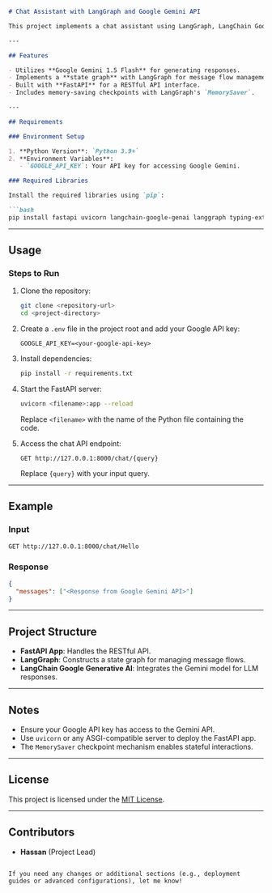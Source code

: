 ```markdown
# Chat Assistant with LangGraph and Google Gemini API

This project implements a chat assistant using LangGraph, LangChain Google Generative AI (Gemini 1.5 Flash), and FastAPI. It features a structured state graph to process user queries and return responses.

---

## Features

- Utilizes **Google Gemini 1.5 Flash** for generating responses.
- Implements a **state graph** with LangGraph for message flow management.
- Built with **FastAPI** for a RESTful API interface.
- Includes memory-saving checkpoints with LangGraph's `MemorySaver`.

---

## Requirements

### Environment Setup

1. **Python Version**: `Python 3.9+`
2. **Environment Variables**:
   - `GOOGLE_API_KEY`: Your API key for accessing Google Gemini.

### Required Libraries

Install the required libraries using `pip`:

```bash
pip install fastapi uvicorn langchain-google-genai langgraph typing-extensions python-dotenv
```

---

## Usage

### Steps to Run

1. Clone the repository:
   ```bash
   git clone <repository-url>
   cd <project-directory>
   ```

2. Create a `.env` file in the project root and add your Google API key:
   ```
   GOOGLE_API_KEY=<your-google-api-key>
   ```

3. Install dependencies:
   ```bash
   pip install -r requirements.txt
   ```

4. Start the FastAPI server:
   ```bash
   uvicorn <filename>:app --reload
   ```

   Replace `<filename>` with the name of the Python file containing the code.

5. Access the chat API endpoint:
   ```
   GET http://127.0.0.1:8000/chat/{query}
   ```
   Replace `{query}` with your input query.

---

## Example

### Input
```bash
GET http://127.0.0.1:8000/chat/Hello
```

### Response
```json
{
  "messages": ["<Response from Google Gemini API>"]
}
```

---

## Project Structure

- **FastAPI App**: Handles the RESTful API.
- **LangGraph**: Constructs a state graph for managing message flows.
- **LangChain Google Generative AI**: Integrates the Gemini model for LLM responses.

---

## Notes

- Ensure your Google API key has access to the Gemini API.
- Use `uvicorn` or any ASGI-compatible server to deploy the FastAPI app.
- The `MemorySaver` checkpoint mechanism enables stateful interactions.

---

## License

This project is licensed under the [MIT License](LICENSE).

---

## Contributors

- **Hassan** (Project Lead)
```

If you need any changes or additional sections (e.g., deployment guides or advanced configurations), let me know!